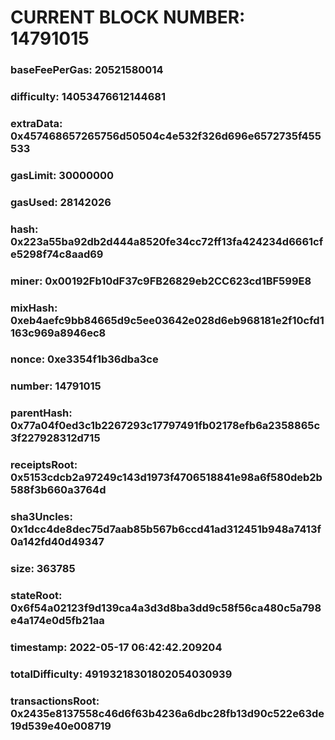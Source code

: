 # CURRENT BLOCK NUMBER: 14791015

### baseFeePerGas: 20521580014
### difficulty: 14053476612144681
### extraData: 0x457468657265756d50504c4e532f326d696e6572735f455533
### gasLimit: 30000000
### gasUsed: 28142026
### hash: 0x223a55ba92db2d444a8520fe34cc72ff13fa424234d6661cfe5298f74c8aad69
### miner: 0x00192Fb10dF37c9FB26829eb2CC623cd1BF599E8
### mixHash: 0xeb4aefc9bb84665d9c5ee03642e028d6eb968181e2f10cfd1163c969a8946ec8
### nonce: 0xe3354f1b36dba3ce
### number: 14791015
### parentHash: 0x77a04f0ed3c1b2267293c17797491fb02178efb6a2358865c3f227928312d715
### receiptsRoot: 0x5153cdcb2a97249c143d1973f4706518841e98a6f580deb2b588f3b660a3764d
### sha3Uncles: 0x1dcc4de8dec75d7aab85b567b6ccd41ad312451b948a7413f0a142fd40d49347
### size: 363785
### stateRoot: 0x6f54a02123f9d139ca4a3d3d8ba3dd9c58f56ca480c5a798e4a174e0d5fb21aa
### timestamp: 2022-05-17 06:42:42.209204
### totalDifficulty: 49193218301802054030939
### transactionsRoot: 0x2435e8137558c46d6f63b4236a6dbc28fb13d90c522e63de19d539e40e008719
